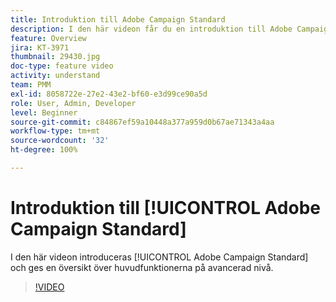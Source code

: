 ```yaml
---
title: Introduktion till Adobe Campaign Standard
description: I den här videon får du en introduktion till Adobe Campaign Standard på avancerad nivå.
feature: Overview
jira: KT-3971
thumbnail: 29430.jpg
doc-type: feature video
activity: understand
team: PMM
exl-id: 8058722e-27e2-43e2-bf60-e3d99ce90a5d
role: User, Admin, Developer
level: Beginner
source-git-commit: c84867ef59a10448a377a959d0b67ae71343a4aa
workflow-type: tm+mt
source-wordcount: '32'
ht-degree: 100%

---
```


# Introduktion till [!UICONTROL Adobe Campaign Standard]

I den här videon introduceras [!UICONTROL Adobe Campaign Standard] och ges en översikt över huvudfunktionerna på avancerad nivå.

>[!VIDEO](https://video.tv.adobe.com/v/29430?quality=12&learn=on)
